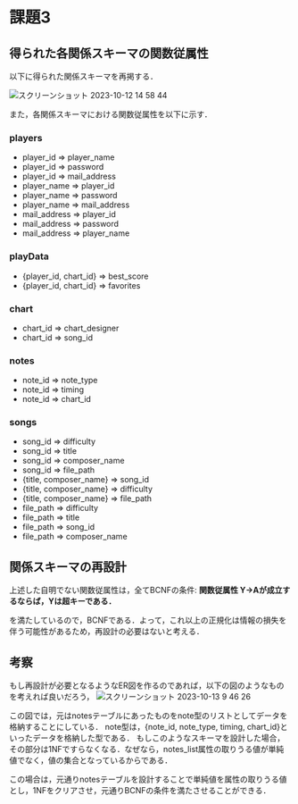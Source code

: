 # 課題3

## 得られた各関係スキーマの関数従属性
以下に得られた関係スキーマを再掲する．

<a id="schema"></a>
![スクリーンショット 2023-10-12 14 58 44](https://github.com/Mntisgod/isle4RhythmGame/assets/83445886/352541bf-7cd5-4a62-848b-2ca0b282fb90) 

また，各関係スキーマにおける関数従属性を以下に示す．

### players
- player_id => player_name
- player_id => password
- player_id => mail_address
- player_name => player_id
- player_name => password
- player_name => mail_address
- mail_address => player_id
- mail_address => password
- mail_address => player_name

### playData
- {player_id, chart_id} => best_score
- {player_id, chart_id} => favorites

### chart
- chart_id => chart_designer
- chart_id => song_id

### notes
- note_id => note_type
- note_id => timing
- note_id => chart_id

### songs

- song_id => difficulty
- song_id => title
- song_id => composer_name
- song_id => file_path
- {title, composer_name} => song_id
- {title, composer_name} => difficulty
- {title, composer_name} => file_path
- file_path => difficulty
- file_path => title
- file_path => song_id
- file_path => composer_name

## 関係スキーマの再設計

上述した自明でない関数従属性は，全てBCNFの条件: **関数従属性 Y->Aが成立するならば，Yは超キーである．**

を満たしているので，BCNFである．よって，これ以上の正規化は情報の損失を伴う可能性があるため，再設計の必要はないと考える．


## 考察
もし再設計が必要となるようなER図を作るのであれば，以下の図のようなものを考えれば良いだろう，
![スクリーンショット 2023-10-13 9 46 26](https://github.com/Mntisgod/isle4RhythmGame/assets/83445886/d44171ea-23b6-48f3-9489-d3b8810e7e4f)

この図では，元はnotesテーブルにあったものをnote型のリストとしてデータを格納することにしている．
note型は，{note_id, note_type, timing, chart_id}といったデータを格納した型である．
もしこのようなスキーマを設計した場合，その部分は1NFですらなくなる．なぜなら，notes_list属性の取りうる値が単純値でなく，値の集合となっているからである．

この場合は，元通りnotesテーブルを設計することで単純値を属性の取りうる値とし，1NFをクリアさせ，元通りBCNFの条件を満たさせることができる．


